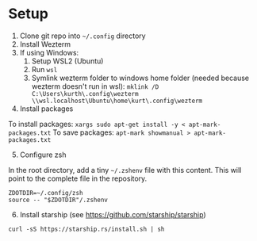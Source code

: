 # Setup

1. Clone git repo into `~/.config` directory
2. Install Wezterm
3. If using Windows:
    1. Setup WSL2 (Ubuntu)
    2. Run `wsl`
    3. Symlink wezterm folder to windows home folder (needed because wezterm doesn't run in wsl): `mklink /D C:\Users\kurth\.config\wezterm \\wsl.localhost\Ubuntu\home\kurt\.config\wezterm`
4. Install packages

To install packages: `xargs sudo apt-get install -y < apt-mark-packages.txt`
To save packages: `apt-mark showmanual > apt-mark-packages.txt`

5. Configure zsh

In the root directory, add a tiny `~/.zshenv` file with this content. This will point to the complete file in the repository.
```
ZDOTDIR=~/.config/zsh
source -- "$ZDOTDIR"/.zshenv
```

6. Install starship (see https://github.com/starship/starship)

`curl -sS https://starship.rs/install.sh | sh`
